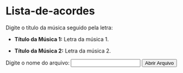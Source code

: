 # Lista-de-acordes

Digite o título da música seguido pela letra:

- **Título da Música 1:**
  Letra da música 1.

- **Título da Música 2:**
  Letra da música 2.

<!-- Adicione mais músicas conforme necessário -->

<!DOCTYPE html>
<html lang="en">
<head>
<meta charset="UTF-8">
<meta name="viewport" content="width=device-width, initial-scale=1.0">
<title>Open File on GitHub Pages</title>
</head>
<body>

<label for="fileInput">Digite o nome do arquivo:</label>
<input type="text" id="fileInput">
<button onclick="openFile()">Abrir Arquivo</button>

<script>
function openFile() {
  var fileName = document.getElementById("fileInput").value;
  // Redirecionar para o arquivo especificado
  window.location.href = fileName;
}
</script>

</body>
</html>
